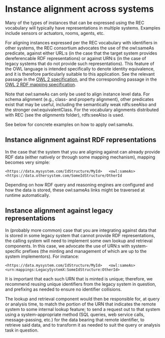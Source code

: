# Instance alignment across systems

Many of the types of instances that can be expressed using the REC vocabulary will
typically have representations in multiple systems. Examples include sensors or
actuators, rooms, agents, etc.

For aligning instances expressed per the REC vocabulary with identifiers in other
systems, the REC consortium advocates the use of the owl:sameAs predicate, against
either URL:s (in the case that the target system provides dereferencable RDF
representations) or against URN:s (in the case of legacy systems that do not provide
such representations). This feature of the OWL language is intended specifically to
denote identity equivalence, and it is therefore particularly suitable to this
application. See the relevant passage in the [OWL 2 specification](https://www.w3.org/TR/2012/REC-owl2-syntax-20121211/#Individual_Equality), and the corresponding passage in the [OWL 2 RDF mapping specification](https://www.w3.org/TR/2012/REC-owl2-mapping-to-rdf-20121211/#Translation_of_Axioms_without_Annotations).

Note that owl:sameAs can only be used to align instance level data. For schema
alignment (e.g., class- and property alignment), other predicates exist that
may be useful, including the semantically weak rdfs:seeAlso and the stronger
owl:equivalentClass. For the vocabulary alignments distributed with REC (see the
*alignments* folder), rdfs:seeAlso is used.

See below for concrete examples on how to apply owl:sameAs.

## Instance alignment against RDF representations

In the case that the system that you are aligning against can already provide RDF
data (either natively or through some mapping mechanism), mapping becomes very simple:

`<https://data.mysystem.com/IdStructure/MyId>   <owl:sameAs>  <https://data.othersystem.com/SomeIdStructure/OtherId`

Depending on how RDF query and reasoning engines are configured and how the data is
stored, these owl:sameAs links might be traversed at runtime automatically.

## Instance alignment against legacy representations

In (probably more common) case that you are integrating against data that is stored
in some legacy system that cannot provide RDF representations, the calling system will
need to implement some own lookup and retrieval components. In this case, we advocate
the use of URN:s with system-specific prefixes (the minting and management of which
are up to the system implementors). For instance:

`<https://data.mysystem.com/IdStructure/MyId>   <owl:sameAs>  <urn:mappings:LegacySystemX:SomeIdStructure:OtherId>`

It is important that each such URN that is minted is unique; therefore, we recommend
reusing unique identifiers from the legacy system in question, and prefixing as needed
to ensure no identifier collisions.

The lookup and retrieval component would then be responsible for, at query or analysis
time, to match the portion of the URN that indicates the remote system to some internal
lookup feature; to send a request out to that system using a system-appropriate method
(SQL queries, web service calls, message-passing, etc.) for the data bearing that remote
identifier, to retrieve said data, and to transform it as needed to suit the query or
analysis task in question.
